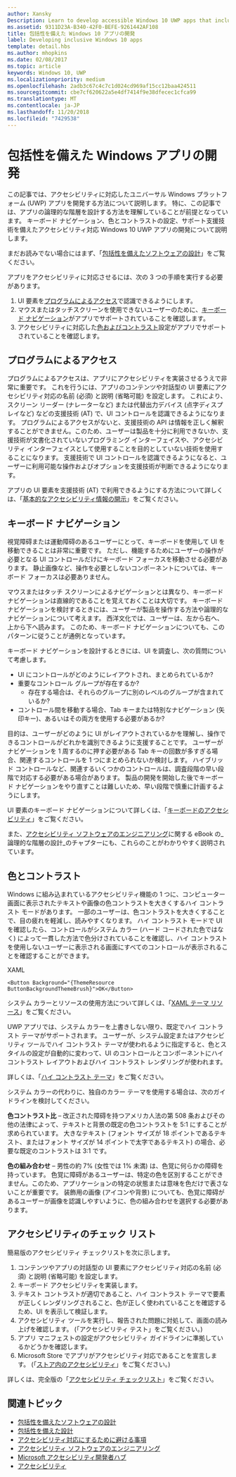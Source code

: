 ```yaml
---
author: Xansky
Description: Learn to develop accessible Windows 10 UWP apps that include keyboard navigation, color and contrast settings, and support for assistive technologies.
ms.assetid: 9311D23A-B340-42F0-BEFE-9261442AF108
title: 包括性を備えた Windows 10 アプリの開発
label: Developing inclusive Windows 10 apps
template: detail.hbs
ms.author: mhopkins
ms.date: 02/08/2017
ms.topic: article
keywords: Windows 10, UWP
ms.localizationpriority: medium
ms.openlocfilehash: 2adb3c67c4c7c1d024cd969af15cc12baa424511
ms.sourcegitcommit: cbe7cf620622a5e4df7414f9e38dfecec1cfca99
ms.translationtype: MT
ms.contentlocale: ja-JP
ms.lasthandoff: 11/20/2018
ms.locfileid: "7429538"
---
```

# <a name="developing-inclusive-windows-apps"></a>包括性を備えた Windows アプリの開発  

この記事では、アクセシビリティに対応したユニバーサル Windows プラットフォーム (UWP) アプリを開発する方法について説明します。 特に、この記事では、アプリの論理的な階層を設計する方法を理解していることが前提となっています。 キーボード ナビゲーション、色とコントラストの設定、サポート支援技術を備えたアクセシビリティ対応 Windows 10 UWP アプリの開発について説明します。

まだお読みでない場合にはまず、「[包括性を備えたソフトウェアの設計](designing-inclusive-software.md)」をご覧ください。

アプリをアクセシビリティに対応させるには、次の 3 つの手順を実行する必要があります。

1. UI 要素を[プログラムによるアクセス](#programmatic-access)で認識できるようにします。
2. マウスまたはタッチスクリーンを使用できないユーザーのために、[キーボード ナビゲーション](#keyboard-navigation)がアプリでサポートされていることを確認します。
3. アクセシビリティに対応した[色およびコントラスト](#color-and-contrast)設定がアプリでサポートされていることを確認します。

## <a name="programmatic-access"></a>プログラムによるアクセス  
プログラムによるアクセスは、アプリにアクセシビリティを実装させるうえで非常に重要です。 これを行うには、アプリのコンテンツや対話型の UI 要素にアクセシビリティ対応の名前 (必須) と説明 (省略可能) を設定します。 これにより、スクリーン リーダー (ナレーターなど) または代替出力デバイス (点字ディスプレイなど) などの支援技術 (AT) で、UI コントロールを認識できるようになります。 プログラムによるアクセスがないと、支援技術の API は情報を正しく解釈することができません。このため、ユーザーは製品を十分に利用できないか、支援技術が文書化されていないプログラミング インターフェイスや、アクセシビリティ インターフェイスとして使用することを目的としていない技術を使用することになります。 支援技術で UI コントロールを認識できるようになると、ユーザーに利用可能な操作およびオプションを支援技術が判断できるようになります。  

アプリの UI 要素を支援技術 (AT) で利用できるようにする方法について詳しくは、「[基本的なアクセシビリティ情報の開示](basic-accessibility-information.md)」をご覧ください。

## <a name="keyboard-navigation"></a>キーボード ナビゲーション  
視覚障碍または運動障碍のあるユーザーにとって、キーボードを使用して UI を移動できることは非常に重要です。 ただし、機能するためにユーザーの操作が必要となる UI コントロールだけにキーボード フォーカスを移動させる必要があります。 静止画像など、操作を必要としないコンポーネントについては、キーボード フォーカスは必要ありません。  

マウスまたはタッチ スクリーンによるナビゲーションとは異なり、キーボード ナビゲーションは直線的であることを覚えておくことは大切です。 キーボード ナビゲーションを検討するときには、ユーザーが製品を操作する方法や論理的なナビゲーションについて考えます。 西洋文化では、ユーザーは、左から右へ、上から下へ読みます。 このため、キーボード ナビゲーションについても、このパターンに従うことが通例となっています。  

キーボード ナビゲーションを設計するときには、UI を調査し、次の質問について考慮します。
* UI にコントロールがどのようにレイアウトされ、まとめられているか?
* 重要なコントロール グループが存在するか?
    * 存在する場合は、それらのグループに別のレベルのグループが含まれているか?
*   コントロール間を移動する場合、Tab キーまたは特別なナビゲーション (矢印キー)、あるいはその両方を使用する必要があるか?

目的は、ユーザーがどのように UI がレイアウトされているかを理解し、操作できるコントロールがどれかを識別できるように支援することです。 ユーザーがナビゲーションを 1 周するのに押す必要がある Tab キーの回数が多すぎる場合、関連するコントロールを 1 つにまとめられないか検討します。 ハイブリッド コントロールなど、関連するいくつかのコントロールは、調査段階の早い段階で対応する必要がある場合があります。 製品の開発を開始した後でキーボード ナビゲーションをやり直すことは難しいため、早い段階で慎重に計画するようにします。  

UI 要素のキーボード ナビゲーションについて詳しくは、「[キーボードのアクセシビリティ](keyboard-accessibility.md)」をご覧ください。  

また、[アクセシビリティ ソフトウェアのエンジニアリング](https://www.microsoft.com/download/details.aspx?id=19262)に関する eBook の_論理的な階層の設計_のチャプターにも、これらのことがわかりやすく説明されています。

## <a name="color-and-contrast"></a>色とコントラスト  
Windows に組み込まれているアクセシビリティ機能の 1 つに、コンピューター画面に表示されたテキストや画像の色コントラストを大きくするハイ コントラスト モードがあります。 一部のユーザーは、色コントラストを大きくすることで、目の疲れを軽減し、読みやすくなります。 ハイ コントラスト モードで UI を確認したら、コントロールがシステム カラー (ハード コードされた色ではなく) によって一貫した方法で色分けされていることを確認し、ハイ コントラストを使用しないユーザーに表示される画面にすべてのコントロールが表示されることを確認することができます。  

XAML
```xaml
<Button Background="{ThemeResource ButtonBackgroundThemeBrush}">OK</Button>
```
システム カラーとリソースの使用方法について詳しくは、「[XAML テーマ リソース](../controls-and-patterns/xaml-theme-resources.md)」をご覧ください。

UWP アプリでは、システム カラーを上書きしない限り、既定でハイ コントラスト テーマがサポートされます。 ユーザーが、システム設定またはアクセシビリティ ツールでハイ コントラスト テーマが使われるように指定すると、色とスタイルの設定が自動的に変わって、UI のコントロールとコンポーネントにハイ コントラスト レイアウトおよびハイ コントラスト レンダリングが使われます。   

詳しくは、「[ハイ コントラスト テーマ](high-contrast-themes.md)」をご覧ください。  

システム カラーの代わりに、独自のカラー テーマを使用する場合は、次のガイドラインを検討してください。  

**色コントラスト比** – 改正された障碍を持つアメリカ人法の第 508 条およびその他の法律によって、テキストと背景の既定の色コントラストを 5:1 にすることが求められています。 大きなテキスト (フォント サイズが 18 ポイントであるテキスト、またはフォント サイズが 14 ポイントで太字であるテキスト) の場合、必要な既定のコントラストは 3:1 です。  

**色の組み合わせ** – 男性の約 7% (女性では 1% 未満) は、色覚に何らかの障碍を持っています。 色覚に障碍があるユーザーは、特定の色を区別することができません。このため、アプリケーションの特定の状態または意味を色だけで表さないことが重要です。 装飾用の画像 (アイコンや背景) についても、色覚に障碍があるユーザーが画像を認識しやすいように、色の組み合わせを選択する必要があります。  

## <a name="accessibility-checklist"></a>アクセシビリティのチェック リスト  
簡易版のアクセシビリティ チェックリストを次に示します。

1. コンテンツやアプリの対話型の UI 要素にアクセシビリティ対応の名前 (必須) と説明 (省略可能) を設定します。
2. キーボード アクセシビリティを実装します。
3. テキスト コントラストが適切であること、ハイ コントラスト テーマで要素が正しくレンダリングされること、色が正しく使われていることを確認するため、UI を表示して検証します。
4. アクセシビリティ ツールを実行し、報告された問題に対処して、画面の読み上げを確認します。 (「アクセシビリティ テスト」をご覧ください。)
5. アプリ マニフェストの設定がアクセシビリティ ガイドラインに準拠しているかどうかを確認します。
6. Microsoft Store でアプリがアクセシビリティ対応であることを宣言します。 (「[ストア内のアクセシビリティ](accessibility-in-the-store.md)」をご覧ください。)

詳しくは、完全版の「[アクセシビリティ チェックリスト](accessibility-checklist.md)」をご覧ください。

## <a name="related-topics"></a>関連トピック  
* [包括性を備えたソフトウェアの設計](designing-inclusive-software.md)  
* [包括性を備えた設計](http://design.microsoft.com/inclusive)
* [アクセシビリティ対応にするために避ける事項](practices-to-avoid.md)
* [アクセシビリティ ソフトウェアのエンジニアリング](https://www.microsoft.com/download/details.aspx?id=19262)
* [Microsoft アクセシビリティ開発者ハブ](https://msdn.microsoft.com/enable)
* [アクセシビリティ](accessibility.md)
